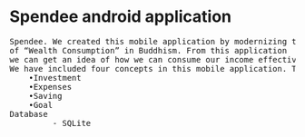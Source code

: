 Spendee android application
===========================
<pre>
Spendee. We created this mobile application by modernizing the concept
of “Wealth Consumption” in Buddhism. From this application
we can get an idea of how we can consume our income effectively.
We have included four concepts in this mobile application. These are 
	•Investment 
	•Expenses
	•Saving
	•Goal
Database
         - SQLite
</pre>